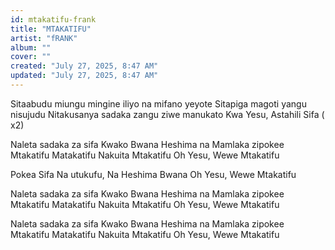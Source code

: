 ```yaml
---
id: mtakatifu-frank
title: "MTAKATIFU"
artist: "fRANK"
album: ""
cover: ""
created: "July 27, 2025, 8:47 AM"
updated: "July 27, 2025, 8:47 AM"
---
```


Sitaabudu miungu mingine iliyo na mifano yeyote
Sitapiga magoti yangu nisujudu
Nitakusanya sadaka zangu ziwe manukato
Kwa Yesu, Astahili Sifa ( x2)

Naleta sadaka za sifa Kwako Bwana
Heshima na Mamlaka zipokee
Mtakatifu Matakatifu
Nakuita Mtakatifu
Oh Yesu, Wewe Mtakatifu

Pokea Sifa
Na utukufu,
Na Heshima
Bwana
Oh Yesu, Wewe Mtakatifu

Naleta sadaka za sifa Kwako Bwana
Heshima na Mamlaka zipokee
Mtakatifu Matakatifu
Nakuita Mtakatifu
Oh Yesu, Wewe Mtakatifu

Naleta sadaka za sifa Kwako Bwana
Heshima na Mamlaka zipokee
Mtakatifu Matakatifu
Nakuita Mtakatifu
Oh Yesu, Wewe Mtakatifu